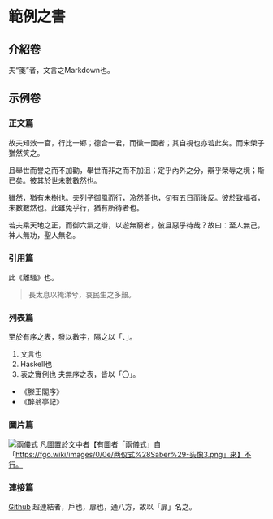 
# 範例之書


## 介紹卷

夫“箋”者，文言之Markdown也。


## 示例卷

<!--註釋也。-->

### 正文篇

故夫知效一官，行比一鄉；德合一君，而徵一國者；其自視也亦若此矣。而宋榮子猶然笑之。

且舉世而譽之而不加勸，舉世而非之而不加沮；定乎內外之分，辯乎榮辱之境；斯已矣。彼其於世未數數然也。

雖然，猶有未樹也。夫列子御風而行，泠然善也，旬有五日而後反。彼於致福者，未數數然也。此雖免乎行，猶有所待者也。

若夫乘天地之正，而御六氣之辯，以遊無窮者，彼且惡乎待哉？故曰：至人無己，神人無功，聖人無名。


### 引用篇

此《離騷》也。

<blockquote>
長太息以掩涕兮，哀民生之多艱。

</blockquote>

### 列表篇

至於有序之表，發以數字，隔之以「、」。

1. 文言也
2. Haskell也
3. 表之實例也
夫無序之表，皆以「〇」。

- 《滕王閣序》
- 《醉翁亭記》

### 圖片篇

![兩儀式](https://fgo.wiki/images/0/0b/215-卡面-1.png)
凡圖置於文中者【有圖者「兩儀式」自「https://fgo.wiki/images/0/0e/两仪式%28Saber%29-头像3.png」來】不行。


### 連接篇

[Github](https://github.com)
超連結者，戶也，扉也，通八方，故以「扉」名之。
